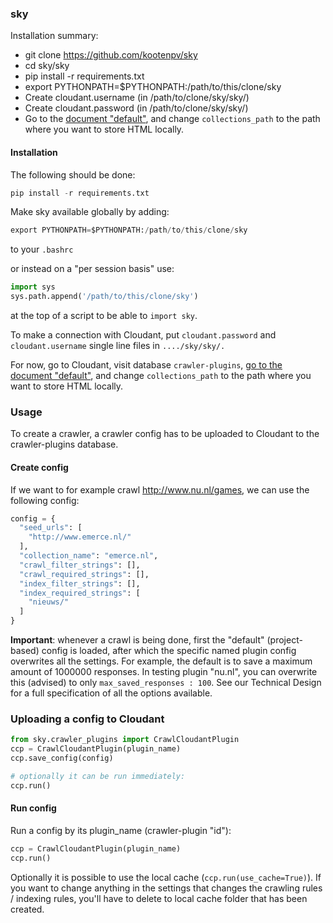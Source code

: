 ### sky

Installation summary:

- git clone https://github.com/kootenpv/sky
- cd sky/sky
- pip install -r requirements.txt
- export PYTHONPATH=$PYTHONPATH:/path/to/this/clone/sky
- Create cloudant.username (in /path/to/clone/sky/sky/)
- Create cloudant.password (in /path/to/clone/sky/sky/)
- Go to the [document "default"](https://835ea05b-d4b0-4210-a9f7-f838266e65d0-bluemix.cloudant.com/dashboard.html#database/crawler-plugins/default), and change `collections_path` to the path where you want to store HTML locally.

#### Installation

The following should be done:

```python
pip install -r requirements.txt
```

Make sky available globally by adding:

```python
export PYTHONPATH=$PYTHONPATH:/path/to/this/clone/sky
```

to your `.bashrc`

or instead on a "per session basis" use:

```python
import sys
sys.path.append('/path/to/this/clone/sky')
```

at the top of a script to be able to `import sky`.

To make a connection with Cloudant, put `cloudant.password` and `cloudant.username` single line files in `..../sky/sky/.` 

For now, go to Cloudant, visit database `crawler-plugins`, [go to the document "default"](https://835ea05b-d4b0-4210-a9f7-f838266e65d0-bluemix.cloudant.com/dashboard.html#database/crawler-plugins/default), and change `collections_path` to the path where you want to store HTML locally.

### Usage

To create a crawler, a crawler config has to be uploaded to Cloudant to the crawler-plugins database. 

#### Create config

If we want to for example crawl http://www.nu.nl/games, we can use the following config:

```python
config = {
  "seed_urls": [
    "http://www.emerce.nl/"
  ],
  "collection_name": "emerce.nl",
  "crawl_filter_strings": [],
  "crawl_required_strings": [],
  "index_filter_strings": [],
  "index_required_strings": [
    "nieuws/"
  ]
}
```

**Important**: whenever a crawl is being done, first the "default" (project-based) config is loaded, after which the specific named plugin config overwrites all the settings. For example, the default is to save a maximum amount of 1000000 responses. In testing plugin "nu.nl", you can overwrite this (advised) to only `max_saved_responses : 100`. See our Technical Design for a full specification of all the options available.

### Uploading a config to Cloudant

```python
from sky.crawler_plugins import CrawlCloudantPlugin
ccp = CrawlCloudantPlugin(plugin_name)
ccp.save_config(config)

# optionally it can be run immediately:
ccp.run()
```

#### Run config

Run a config by its plugin_name (crawler-plugin "id"):

```python
ccp = CrawlCloudantPlugin(plugin_name)
ccp.run()
```

Optionally it is possible to use the local cache (`ccp.run(use_cache=True)`). If you want to change anything in the settings that changes the crawling rules / indexing rules, you'll have to delete to local cache folder that has been created.
